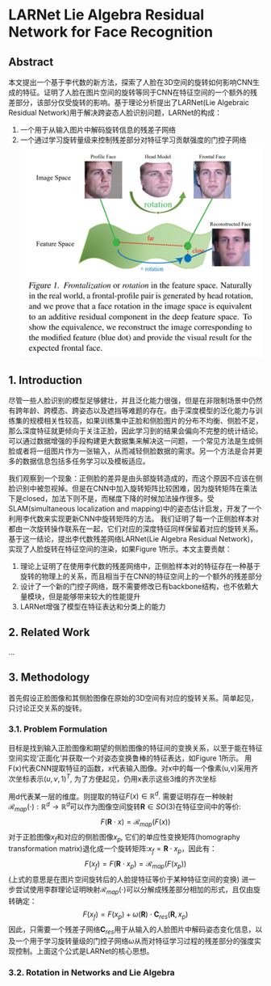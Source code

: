 # LARNet Lie Algebra Residual Network for Face Recognition
## Abstract
本文提出一个基于李代数的新方法，探索了人脸在3D空间的旋转如何影响CNN生成的特征。证明了人脸在图片空间的旋转等同于CNN在特征空间的一个额外的残差部分，该部分仅受旋转的影响。基于理论分析提出了LARNet(Lie Algebraic Residual Network)用于解决跨姿态人脸识别问题，LARNet的构成：
1. 一个用于从输入图片中解码旋转信息的残差子网络
2. 一个通过学习旋转量级来控制残差部分对特征学习贡献强度的门控子网络
![Figure 1](1.png 'Figure 1')
## 1. Introduction
尽管一些人脸识别的模型足够健壮，并且泛化能力很强，但是在非限制场景中仍然有跨年龄、跨模态、跨姿态以及遮挡等难题的存在。由于深度模型的泛化能力与训练集的规模相关性较高，如果训练集中正脸和侧脸图片的分布不均衡、侧脸不足，那么深度特征就更倾向于关注正脸，因此学习到的结果会偏向不完整的统计结论。可以通过数据增强的手段构建更大数据集来解决这一问题，一个常见方法是生成侧脸或者将一组图片作为一张输入，从而减轻侧脸数据的需求。另一个方法是合并更多的数据信息包括多任务学习以及模板适应。

我们观察到一个现象：正侧脸的差异是由头部旋转造成的，而这个原因不应该在侧脸识别中被忽视掉。但是在CNN中加入旋转矩阵比较困难，因为旋转矩阵在乘法下是closed，加法下则不是，而梯度下降的时候加法操作很多。受SLAM(simultaneous localization and mapping)中的姿态估计启发，开发了一个利用李代数来实现更新CNN中旋转矩阵的方法。
我们证明了每一个正侧脸样本对都由一次旋转操作联系在一起，它们对应的深度特征同样保留着对应的旋转关系。基于这一结论，提出李代数残差网络LARNet(Lie Algebra Residual Network)，实现了人脸旋转在特征空间的渲染，如果Figure 1所示。本文主要贡献：
1. 理论上证明了在使用李代数的残差网络中，正侧脸样本对的特征存在一种基于旋转的物理上的关系，而且相当于在CNN的特征空间上的一个额外的残差部分
2. 设计了一个新的门控子网络，既不需要修改已有backbone结构，也不依赖大量模块，但是能够带来较大的性能提升
3. LARNet增强了模型在特征表达和分类上的能力

## 2. Related Work
...

## 3. Methodology
首先假设正脸图像和其侧脸图像在原始的3D空间有对应的旋转关系。简单起见，只讨论正交关系的旋转。

### 3.1. Problem Formulation
目标是找到输入正脸图像和期望的侧脸图像的特征间的变换关系，以至于能在特征空间实现‘正面化’并获取一个对姿态变换鲁棒的特征表达，如Figure 1所示。
用F(x)代表CNN提取特征的函数，x代表输入图像。对x中的每一个像素(u,v)采用齐次坐标表示$(u,v,1)^T$, 为了方便起见，仍用x表示这些3维的齐次坐标

用d代表某一层的维度。则提取的特征$F(x)\in \mathbb{R}^d$. 需要证明存在一种映射$\mathcal{R}_{map}(\cdot):\mathbb{R}^d \rightarrow \mathbb{R}^d$可以作为图像空间旋转$\textbf{R}\in SO(3)$在特征空间中的等价:
$$
F(\textbf{R}\cdot x)=\mathcal{R}_{map}(F(x))
$$
对于正脸图像$x_f$和对应的侧脸图像$x_p$, 它们的单应性变换矩阵(homography transformation matrix)退化成一个旋转矩阵:$x_f=\textbf{R}\cdot x_p$，因此有：
$$
F(x_f)=F(\textbf{R}\cdot x_p)=\mathcal{R}_{map}(F(x_p))
$$
(上式的意思是在图片空间旋转后的人脸提特征等价于某种特征空间的变换)
进一步尝试使用李群理论证明映射$\mathcal{R}_{map}(\cdot)$可以分解成残差部分相加的形式，且仅由旋转确定：
$$
F(x_f)=F(x_p)+\omega (\textbf{R})\cdot \textbf{C}_{res}(\textbf{R},x_p)
$$
因此，只需要一个残差子网络$\textbf{C}_{res}$用于从输入的人脸图片中解码姿态变化信息，以及一个用于学习旋转量级的门控子网络$\omega$从而对特征学习过程的残差部分的强度实现控制。上面这个公式是LARNet的核心思想。

### 3.2. Rotation in Networks and Lie Algebra
